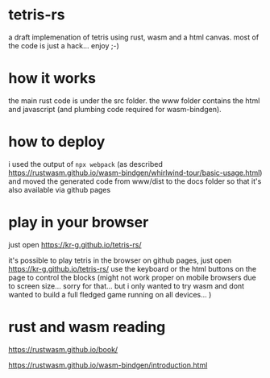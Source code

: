 # tetris-rs 

a draft implemenation of tetris using rust, wasm and a html canvas.
most of the code is just a hack... enjoy ;-)

# how it works

the main rust code is under the src folder. the www folder contains the html and javascript (and plumbing code required for wasm-bindgen). 

# how to deploy 

i used the output of `npx webpack` (as described https://rustwasm.github.io/wasm-bindgen/whirlwind-tour/basic-usage.html) and moved the generated code from www/dist to the docs folder so that it's also available via github pages

# play in your browser

just open https://kr-g.github.io/tetris-rs/

it's possible to play tetris in the browser on github pages, just open https://kr-g.github.io/tetris-rs/ 
use the keyboard or the html buttons on the page to control the blocks (might not work proper on mobile browsers due to screen size... sorry for that... but i only wanted to try wasm and dont wanted to build a full fledged game running on all devices... )

# rust and wasm reading

https://rustwasm.github.io/book/

https://rustwasm.github.io/wasm-bindgen/introduction.html

